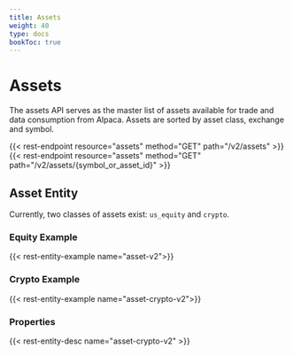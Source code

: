 ```yaml
---
title: Assets
weight: 40
type: docs
bookToc: true
---
```


# Assets

The assets API serves as the master list of assets available for trade and data
consumption from Alpaca. Assets are sorted by asset class, exchange and symbol.

{{< rest-endpoint resource="assets" method="GET" path="/v2/assets" >}}
{{< rest-endpoint resource="assets" method="GET" path="/v2/assets/{symbol_or_asset_id}" >}}

## Asset Entity

Currently, two classes of assets exist: `us_equity` and `crypto`.

### Equity Example
{{< rest-entity-example name="asset-v2">}}

### Crypto Example
{{< rest-entity-example name="asset-crypto-v2">}}

### Properties
{{< rest-entity-desc name="asset-crypto-v2" >}}
